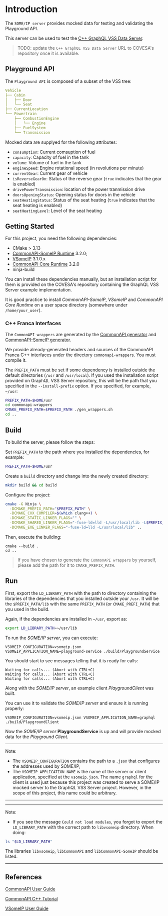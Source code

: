 # Introduction

The `SOME/IP server` provides mocked data for testing and validating the Playground API.

This server can be used to test the [C++ GraphQL VSS Data Server](https://asc.bmw.com/gerrit/#/admin/projects/ascgit514.platform.vendor.bmw.graphql).

> TODO: update the `C++ GraphQL VSS Data Server` URL to COVESA's repository once it is available.

## Playground API
The `Playground API` is composed of a subset of the VSS tree:
```yml
Vehicle
├── Cabin
│   ├── Door
│   └── Seat
├── CurrentLocation
└── Powertrain
    ├── CombustionEngine
    │   └── Engine
    ├── FuelSystem
    └── Transmission
```
Mocked data are supplyed for the following attributes:

* `consumption`: Current comsuption of fuel
* `capacity`: Capacity of fuel in the tank
* `volume`: Volume of fuel in the tank
* `engineSpeed`: Engine rotational speed (in revolutions per minute)
* `currentGear`: Current gear of vehicle
* `isReverseGearOn`: Status of the reverse gear (`true` indicates that the gear is enabled)
* `drivePowerTransmission`: location of the power tranmission drive
* `doorsOpeningStatus`: Opening status for doors in the vehicle
* `seatHeatingStatus`: Status of the seat heating (`true` indicates that the seat heating is enabled)
* `seatHeatingLevel`: Level of the seat heating


## Getting Started

For this project, you need the following dependencies:

* CMake > 3.13
* [CommonAPI-SomeIP Runtime](https://github.com/GENIVI/capicxx-someip-runtime) 3.2.0;
* [VSomeIP](https://github.com/COVESA/vsomeip) 3.1.0.x
* [CommonAPI Core Runtime](https://github.com/COVESA/capicxx-core-runtime) 3.2.0
* ninja-build

You can install these dependencies manually, but an installation script for them is provided on the COVESA's repository containing the GraphQL VSS Server example implementation.

It is good practice to install _CommonAPI-SomeIP_, _VSomeIP_ and _CommonAPI Core Runtime_ on a user space directory (somewhere under `/home/your_user`).

### C++ Franca Interfaces

The `CommonAPI wrappers` are generated by the [CommonAPI generator](https://github.com/COVESA/capicxx-core-tools) and [CommonAPI-SomeIP generator](https://github.com/COVESA/capicxx-someip-tools).

We provide already-generated headers and sources of the CommonAPI Franca C++ interfaces under the directory `commonapi-wrappers`. You must compile it.

The `PREFIX_PATH` must be set if some dependency is installed outside the default directories (`/usr` and `/usr/local`). If you used the installation script provided on GraphQL VSS Server repository, this will be the path that you specified in the `--install-prefix` option. If you specified, for example, `~/usr`:

```bash
PREFIX_PATH=$HOME/usr
cd commonapi-wrappers
CMAKE_PREFIX_PATH=$PREFIX_PATH ./gen_wrappers.sh
cd ..
```

## Build

To build the server, please follow the steps:

Set `PREFIX_PATH` to the path where you installed the dependencies, for example:

```bash
PREFIX_PATH=$HOME/usr
```

Create a `build` directory and change into the newly created directory:

```bash
mkdir build && cd build
```

Configure the project:

```bash
cmake -G Ninja \
  -DCMAKE_PREFIX_PATH="$PREFIX_PATH" \
  -DCMAKE_CXX_COMPILER=$(which clang++) \
  -DCMAKE_STATIC_LINKER_FLAGS="" \
  -DCMAKE_SHARED_LINKER_FLAGS="-fuse-ld=lld -L/usr/local/lib -L$PREFIX_PATH/lib" \
  -DCMAKE_EXE_LINKER_FLAGS="-fuse-ld=lld -L/usr/local/lib" ..
```

Then, execute the building:

```
cmake --build .
cd ..
```

> If you have chosen to generate the `CommonAPI wrappers` by yourself, please add the path for it to `CMAKE_PREFIX_PATH`.

## Run

First, export the `LD_LIBRARY_PATH` with the path to directory containing the libraries of the dependencies that you installed outside your `/usr`. It will be the `$PREFIX_PATH/lib` with the same `PREFIX_PATH` (or `CMAKE_PREFI_PATH`) that you used in the build.

Again, if the dependencies are installed in `~/usr`, export as:

```bash
export LD_LIBRARY_PATH=~/usr/lib
```

To run the *SOME/IP server*, you can execute:

```
VSOMEIP_CONFIGURATION=vsomeip.json VSOMEIP_APPLICATION_NAME=playground-service ./build/PlaygroundService
```

You should start to see messages telling that it is ready for calls:

```
Waiting for calls... (Abort with CTRL+C)
Waiting for calls... (Abort with CTRL+C)
Waiting for calls... (Abort with CTRL+C)
```

Along with the *SOME/IP server*, an example client *PlaygroundClient* was built.

You can use it to validate the *SOME/IP server* and ensure it is running properly:

```
VSOMEIP_CONFIGURATION=vsomeip.json VSOMEIP_APPLICATION_NAME=graphql ./build/PlaygroundClient
```

Now the *SOME/IP server* **PlaygroundService** is up and will provide mocked data for the *Playground Client*.

---
Note:

* The `VSOMEIP_CONFIGURATION` contains the path to a `.json` that configures the addresses used by SOME/IP;
* The `VSOMEIP_APPLICATION_NAME` is the name of the server or client application, specified at the `vsomeip.json`. The name `graphql` for the client is used just because this project was created to serve a SOME/IP mocked server to the GraphQL VSS Server project. However, in the scope of this project, this name could be arbitrary.


---

---
Note:

* If you see the message `Could not load modules`, you forgot to export the `LD_LIBRARY_PATH` with the correct path to `libvsomeip` directory. When doing:

```bash
ls "$LD_LIBRARY_PATH"
```

The libraries `libvsomeip`, `libCommonAPI` and `libCommonAPI-SomeIP` should be listed.

---

## References

[CommonAPI User Guide](https://usermanual.wiki/Document/CommonAPICppUserGuide.1126244679/html)

[CommonAPI C++ Tutorial](https://at.projects.genivi.org/wiki/pages/viewpage.action?pageId=5472311)

[VSomeIP User Guide](https://github.com/COVESA/vsomeip/blob/master/documentation/vsomeipUserGuide)
